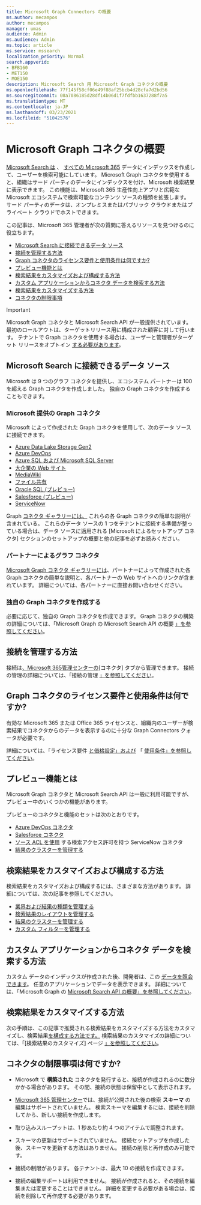 ```yaml
---
title: Microsoft Graph Connectors の概要
ms.author: mecampos
author: mecampos
manager: umas
audience: Admin
ms.audience: Admin
ms.topic: article
ms.service: mssearch
localization_priority: Normal
search.appverid:
- BFB160
- MET150
- MOE150
description: Microsoft Search 用 Microsoft Graph コネクタの概要
ms.openlocfilehash: 77f145f58cf06e49f88af25bcb4d28cfa7d2bd56
ms.sourcegitcommit: 08a7086185d28df14b06d1f7fdfbb1637288f7a5
ms.translationtype: MT
ms.contentlocale: ja-JP
ms.lasthandoff: 03/23/2021
ms.locfileid: "51042576"
---
```

<!---Previous ms.author: monaray --->

# <a name="overview-of-microsoft-graph-connectors"></a>Microsoft Graph コネクタの概要

[Microsoft Search は](./overview-microsoft-search.md) 、 [すべての Microsoft 365](https://www.microsoft.com/microsoft-365) データにインデックスを作成して、ユーザーを検索可能にしています。 Microsoft Graph コネクタを使用すると、組織はサード パーティのデータにインデックスを付け、Microsoft 検索結果に表示できます。 この機能は、Microsoft 365 生産性向上アプリと広範な Microsoft エコシステムで検索可能なコンテンツ ソースの種類を拡張します。 サード パーティのデータは、オンプレミスまたはパブリック クラウドまたはプライベート クラウドでホストできます。

<!---link Microsoft Graph reference in line 19 when we have access to relevant documentation--->

この記事は、Microsoft 365 管理者が次の質問に答えるリソースを見つけるのに役立ちます。

* [Microsoft Search に接続できるデータ ソース](#what-data-sources-can-be-connected-to-microsoft-search)
* [接続を管理する方法](#how-do-i-manage-my-connections)
* [Graph コネクタのライセンス要件と使用条件は何ですか?](#what-are-the-license-requirements-and-terms-of-use-for-graph-connectors)
* [プレビュー機能とは](#what-are-the-preview-features)
* [検索結果をカスタマイズおよび構成する方法](#how-do-i-customize-and-configure-search-results)
* [カスタム アプリケーションからコネクタ データを検索する方法](#how-do-i-search-my-connector-data-from-a-custom-application)
* [検索結果をカスタマイズする方法](#how-do-i-customize-search-results)
* [コネクタの制限事項](#what-are-the-connector-limitations)

<!---Modify to another note that is more accurate after rollout completion--->
> [!IMPORTANT]
> Microsoft Graph コネクタと Microsoft Search API が一般提供されています。 最初のロールアウトは、ターゲットリリース用に構成された顧客に対して行います。 テナントで Graph コネクタを使用する場合は、ユーザーと管理者がターゲット リリースをオプトイン [する必要があります](/microsoft-365/admin/manage/release-options-in-office-365?preserve-view=true&view=o365-worldwide)。

<!---Add Value, scenario, example, and/or graphic in December updates--->
<!---Probably remove architecture section below
## Architecture

The following architectural diagram of the Microsoft Graph platform shows how Graph connector content flows through content indexing to user results in [Microsoft Search](./overview-microsoft-search.md) clients. The rest of this section explains each of the key building blocks in the diagram.

![Diagram: on-premises and cloud-based data is pulled by connectors and indexed by the Microsoft Search API, and then the Microsoft Search service delivers the results to users.](media/connectors-overview/highlevel-connectors.png)
Graph connectors can pull data from cloud-based (SaaS) data sources and on-premises data stores. The above diagram shows connections to only two data sources, but you can add connections to up ten sources per tenant.

The Microsoft Graph Connectors API instantiates one connection per data source. Then, the API indexes and stores the data. Established connections interact with Microsoft Search, so users can get search results.

You can use the Microsoft 365 [admin center](https://admin.microsoft.com) to setup and manage any of the Graph connectors by Microsoft. The admin center has a simple user interface that makes it easy to establish the connection to your data source, and monitor connection status and utilization.

***Edit paragraph below***
To create a **connection** to a data source, admins need authenticated access to the data and the entire content repository. The data is fed to the graph connector service for indexing.--->

## <a name="what-data-sources-can-be-connected-to-microsoft-search"></a>Microsoft Search に接続できるデータ ソース

Microsoft は 9 つのグラフ コネクタを提供し、エコシステム パートナーは 100 を超える Graph コネクタを作成しました。 独自の Graph コネクタを作成することもできます。

### <a name="graph-connectors-by-microsoft"></a>Microsoft 提供の Graph コネクタ

Microsoft によって作成された Graph コネクタを使用して、次のデータ ソースに接続できます。

<!---Add links below when new docs are created--->
* [Azure Data Lake Storage Gen2](azure-data-lake-connector.md)
* [Azure DevOps](azure-devops-connector.md)
* [Azure SQL および Microsoft SQL Server](MSSQL-connector.md)
* [大企業の Web サイト](enterprise-web-connector.md)
* [MediaWiki](mediawiki-connector.md)
* [ファイル共有](fileshare-connector.md)
* [Oracle SQL (プレビュー)](OracleSQL-connector.md)
* [Salesforce (プレビュー)](salesforce-connector.md)
* [ServiceNow](servicenow-connector.md)

Graph [コネクタ ギャラリーには、](connectors-gallery.md) これらの各 Graph コネクタの簡単な説明が含まれている。 これらのデータ ソースの 1 つをテナントに接続する準備が整っている場合は、[](configure-connector.md)データ ソースに適用される [Microsoft によるセットアップ コネクタ] セクションのセットアップの概要と他の記事を必ずお読みください。

### <a name="graph-connectors-by-our-partners"></a>パートナーによるグラフ コネクタ

[Microsoft Graph コネクタ ギャラリーには](connectors-gallery.md)、パートナーによって作成された各 Graph コネクタの簡単な説明と、各パートナーの Web サイトへのリンクが含まれています。 詳細については、各パートナーに直接お問い合わせください。

### <a name="build-your-own-graph-connector"></a>独自の Graph コネクタを作成する

必要に応じて、独自の Graph コネクタを作成できます。 Graph コネクタの構築の詳細については、「Microsoft Graph の Microsoft Search API の概要 [」を参照してください](/graph/search-concept-overview)。

## <a name="how-do-i-manage-my-connections"></a>接続を管理する方法

接続は[、Microsoft 365](https://admin.microsoft.com/)[管理センターの](https://admin.microsoft.com/Adminportal/Home#/MicrosoftSearch/Connectors)[コネクタ] タブから管理できます。 接続の管理の詳細については、「接続の管理 [」を参照してください](manage-connector.md)。

## <a name="what-are-the-license-requirements-and-terms-of-use-for-graph-connectors"></a>Graph コネクタのライセンス要件と使用条件は何ですか?

有効な Microsoft 365 または Office 365 ライセンスと、組織内のユーザーが検索結果でコネクタからのデータを表示するのに十分な Graph Connectors クォータが必要です。

詳細については、「ライセンス要件 [と価格設定」および](licensing.md) 「 [使用条件」を参照してください](terms-of-use.md)。

## <a name="what-are-the-preview-features"></a>プレビュー機能とは

Microsoft Graph コネクタと Microsoft Search API は一般に利用可能ですが、プレビュー中のいくつかの機能があります。

プレビューのコネクタと機能のセットは次のとおりです。

* [Azure DevOps コネクタ](azure-devops-connector.md)
* [Salesforce コネクタ](salesforce-connector.md)
* [ソース ACL を使用](servicenow-connector.md) する検索アクセス許可を持つ ServiceNow コネクタ
* [結果のクラスターを管理する](result-cluster.md)

## <a name="how-do-i-customize-and-configure-search-results"></a>検索結果をカスタマイズおよび構成する方法

検索結果をカスタマイズおよび構成するには、さまざまな方法があります。 詳細については、次の記事を参照してください。

* [業界および結果の種類を管理する](customize-search-page.md)
* [検索結果のレイアウトを管理する](customize-results-layout.md)
* [結果のクラスターを管理する](result-cluster.md)
* [カスタム フィルターを管理する](custom-filters.md)

## <a name="how-do-i-search-my-connector-data-from-a-custom-application"></a>カスタム アプリケーションからコネクタ データを検索する方法

カスタム データのインデックスが作成された後、開発者は、この [データを照会できます](/graph/search-concept-custom-types)。 任意のアプリケーションでデータを表示できます。 詳細については、「Microsoft Graph の [Microsoft Search API の概要」を参照してください](/graph/search-concept-overview)。

## <a name="how-do-i-customize-search-results"></a>検索結果をカスタマイズする方法

次の手順は、この記事で推奨される検索結果をカスタマイズする方法をカスタマイズし、検索結果[を構成する方法です。](#how-do-i-customize-and-configure-search-results) 検索結果のカスタマイズの詳細については、「[検索結果のカスタマイズ] ページ [」を参照してください](customize-search-page.md)。

## <a name="what-are-the-connector-limitations"></a>コネクタの制限事項は何ですか?

* Microsoft で **構築された** コネクタを発行すると、接続が作成されるのに数分かかる場合があります。 その間、接続の状態は保留中として表示されます。

* [Microsoft 365 管理センター](https://admin.microsoft.com)では、接続が公開された後の検索 **スキーマ** の編集はサポートされていません。 検索スキーマを編集するには、接続を削除してから、新しい接続を作成します。

* 取り込みスループットは、1 秒あたり約 4 つのアイテムで調整されます。

* スキーマの更新はサポートされていません。 接続セットアップを作成した後、スキーマを更新する方法はありません。 接続の削除と再作成のみ可能です。

* 接続の制限があります。 各テナントは、最大 10 の接続を作成できます。

* 接続の編集サポートは利用できません。 接続が作成されると、その接続を編集または変更することはできません。 詳細を変更する必要がある場合は、接続を削除して再作成する必要があります。